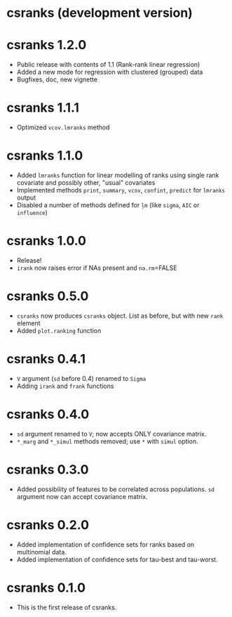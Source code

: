 # csranks (development version)

# csranks 1.2.0
* Public release with contents of 1.1 (Rank-rank linear regression)
* Added a new mode for regression with clustered (grouped) data
* Bugfixes, doc, new vignette

# csranks 1.1.1
* Optimized `vcov.lmranks` method

# csranks 1.1.0

* Added `lmranks` function for linear modelling of ranks using single rank
covariate and possibly other, "usual" covariates
* Implemented methods `print`, `summary`, `vcov`, `confint`, `predict` for `lmranks` output
* Disabled a number of methods defined for `ļm` (like `sigma`, `AIC` or `influence`)

# csranks 1.0.0

* Release!
* `irank` now raises error if NAs present and `na.rm`=FALSE

# csranks 0.5.0

* `csranks` now produces `csranks` object. List as before, but with new `rank` element
* Added `plot.ranking` function

# csranks 0.4.1

* `V` argument (`sd` before 0.4) renamed to `Sigma`
* Adding `irank` and `frank` functions

# csranks 0.4.0

* `sd` argument renamed to `V`; now accepts ONLY covariance matrix.
* `*_marg` and `*_simul` methods removed; use `*` with `simul` option.

# csranks 0.3.0

* Added possibility of features to be correlated across populations. 
`sd` argument now can accept covariance matrix.

# csranks 0.2.0

* Added implementation of confidence sets for ranks based on multinomial data.
* Added implementation of confidence sets for tau-best and tau-worst.

# csranks 0.1.0

* This is the first release of csranks.
